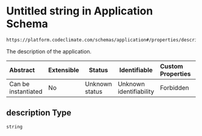 # Untitled string in Application Schema

```txt
https://platform.codeclimate.com/schemas/application#/properties/description
```

The description of the application.


| Abstract            | Extensible | Status         | Identifiable            | Custom Properties | Additional Properties | Access Restrictions | Defined In                                                                                     |
| :------------------ | ---------- | -------------- | ----------------------- | :---------------- | --------------------- | ------------------- | ---------------------------------------------------------------------------------------------- |
| Can be instantiated | No         | Unknown status | Unknown identifiability | Forbidden         | Allowed               | none                | [Application.schema.json\*](../../spec/schemas/Application.schema.json "open original schema") |

## description Type

`string`
